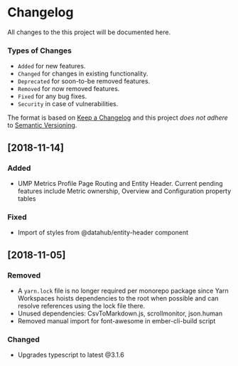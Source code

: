 # Changelog

All changes to the this project will be documented here.

### Types of Changes

- `Added` for new features.
- `Changed` for changes in existing functionality.
- `Deprecated` for soon-to-be removed features.
- `Removed` for now removed features.
- `Fixed` for any bug fixes.
- `Security` in case of vulnerabilities.

The format is based on [Keep a Changelog](http://keepachangelog.com/en/1.0.0/) and this project _does not adhere_ to [Semantic Versioning](https://semver.org/spec/v2.0.0.html).

## [2018-11-14]

### Added

- UMP Metrics Profile Page Routing and Entity Header.
  Current pending features include Metric ownership, Overview and Configuration property tables

### Fixed

- Import of styles from @datahub/entity-header component

## [2018-11-05]

### Removed

- A `yarn.lock` file is no longer required per monorepo package since Yarn Workspaces hoists dependencies to the root when possible and can resolve references using the lock file there.
- Unused dependencies: CsvToMarkdown.js, scrollmonitor, json.human
- Removed manual import for font-awesome in ember-cli-build script

### Changed

- Upgrades typescript to latest @3.1.6
